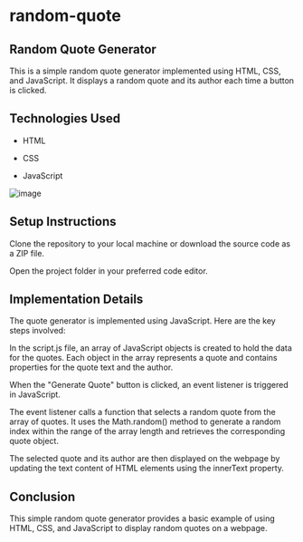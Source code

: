 # random-quote 
## Random Quote Generator

This is a simple random quote generator implemented using HTML, CSS, and JavaScript. It displays a random quote and its author each time a button is clicked.

## Technologies Used

- HTML

- CSS

- JavaScript

![image](https://github.com/mebenbenyo/random-quote/assets/117006580/ba2b7aa0-5dc7-4e6e-9897-102db10d27e5)

## Setup Instructions

Clone the repository to your local machine or download the source code as a ZIP file.

Open the project folder in your preferred code editor.

## Implementation Details

The quote generator is implemented using JavaScript. Here are the key steps involved:


In the script.js file, an array of JavaScript objects is created to hold the data for the quotes. Each object in the array represents a quote and contains properties for the quote text and the author.


When the "Generate Quote" button is clicked, an event listener is triggered in JavaScript.


The event listener calls a function that selects a random quote from the array of quotes. It uses the Math.random() method to generate a random index within the range of the array length and retrieves the corresponding quote object.


The selected quote and its author are then displayed on the webpage by updating the text content of HTML elements using the innerText property.


## Conclusion

This simple random quote generator provides a basic example of using HTML, CSS, and JavaScript to display random quotes on a webpage. 
